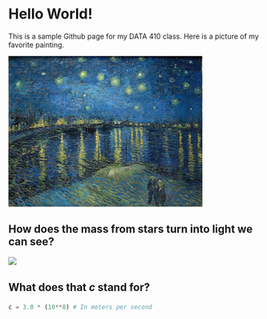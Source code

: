 # Hello World!

This is a sample Github page for my DATA 410 class. Here is a picture of my favorite painting.

<img src="Starry_Night_Over_the_Rhone.jpg" width="387" height="300" alt="hi" class="inline"/>

## How does the mass from stars turn into light we can see?

<img src="https://render.githubusercontent.com/render/math?math=E = mc^{2}">

## What does that *c* stand for?

```Python
c = 3.0 * (10**8) # In meters per second
```
